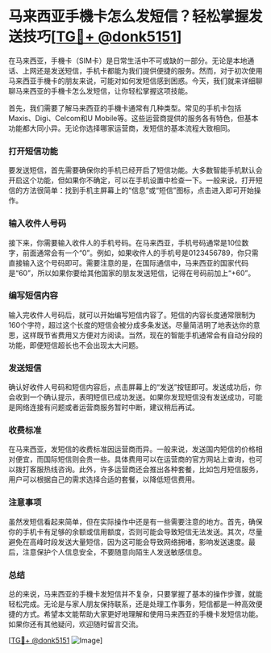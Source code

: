 # 马来西亚手機卡怎么发短信？轻松掌握发送技巧[[TG💪+ @donk5151](https://t.me/s/donk5151)]

在马来西亚，手機卡（SIM卡）是日常生活中不可或缺的一部分。无论是本地通话、上网还是发送短信，手机卡都能为我们提供便捷的服务。然而，对于初次使用马来西亚手機卡的朋友来说，可能对如何发短信感到困惑。今天，我们就来详细聊聊马来西亚的手機卡怎么发短信，让你轻松掌握这项技能。

首先，我们需要了解马来西亚的手機卡通常有几种类型。常见的手机卡包括Maxis、Digi、Celcom和U Mobile等。这些运营商提供的服务各有特色，但基本功能都大同小异。无论你选择哪家运营商，发短信的基本流程大致相同。

### 打开短信功能

要发送短信，首先需要确保你的手机已经开启了短信功能。大多数智能手机默认会开启这个功能，但如果你不确定，可以在手机设置中检查一下。一般来说，打开短信的方法很简单：找到手机主屏幕上的“信息”或“短信”图标，点击进入即可开始操作。

### 输入收件人号码

接下来，你需要输入收件人的手机号码。在马来西亚，手机号码通常是10位数字，前面通常会有一个“0”。例如，如果收件人的手机号是0123456789，你只需直接输入这个号码即可。需要注意的是，在国际通信中，马来西亚的国家代码是“60”，所以如果你要给其他国家的朋友发送短信，记得在号码前加上“+60”。

### 编写短信内容

输入完收件人号码后，就可以开始编写短信内容了。短信的内容长度通常限制为160个字符，超过这个长度的短信会被分成多条发送。尽量简洁明了地表达你的意思，这样既节省费用又方便对方阅读。当然，现在的智能手机通常会有自动分段的功能，即便短信超长也不会出现太大问题。

### 发送短信

确认好收件人号码和短信内容后，点击屏幕上的“发送”按钮即可。发送成功后，你会收到一个确认提示，表明短信已成功发送。如果你发现短信没有发送成功，可能是网络连接有问题或者运营商服务暂时中断，建议稍后再试。

### 收费标准

在马来西亚，发短信的收费标准因运营商而异。一般来说，发送国内短信的价格相对便宜，而国际短信则会贵一些。具体费用可以在运营商的官方网站上查询，也可以拨打客服热线咨询。此外，许多运营商还会推出各种套餐，比如包月短信服务，用户可以根据自己的需求选择合适的套餐，以降低短信费用。

### 注意事项

虽然发短信看起来简单，但在实际操作中还是有一些需要注意的地方。首先，确保你的手机卡有足够的余额或信用额度，否则可能会导致短信无法发送。其次，尽量避免在高峰时段发送大量短信，因为这可能会导致网络拥堵，影响发送速度。最后，注意保护个人信息安全，不要随意向陌生人发送敏感信息。

### 总结

总的来说，马来西亚的手機卡发短信并不复杂，只要掌握了基本的操作步骤，就能轻松完成。无论是与家人朋友保持联系，还是处理工作事务，短信都是一种高效便捷的方式。希望本文能帮助大家更好地理解和使用马来西亚的手機卡发短信功能。如果你还有其他疑问，欢迎随时留言交流。

[[TG💪+ @donk5151](https://t.me/s/donk5151) ![Image](https://i.postimg.cc/rwNCRYN7/Snipaste-2025-04-30-17-27-05.png)]